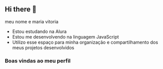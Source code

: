 ## Hi there 👋

meu nome e maria vitoria
- Estou estudando na Alura
- Estou me desenvolvendo na linguagem JavaScript
- Utilizo esse espaço para minha organização e compartilhamento dos meus projetos desenvolvidos

### Boas vindas ao meu perfil 
